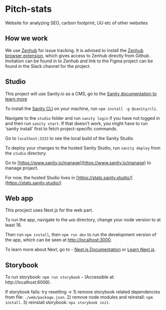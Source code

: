 # Pitch-stats
Website for analyzing SEO, carbon footprint, UU etc of other websites


## How we work

We use [Zenhub](https://www.zenhub.com) for issue tracking. It is advised to install the [Zenhub browser extension](https://www.zenhub.com/extension), which gives access to Zenhub directly from Github. Invitation can be found in to Zenhub and link to the Figma project can be found in the Slack channel for the project.

## Studio

This project will use Sanity.io as a CMS, go to the [Sanity documentation to learn more](https://www.sanity.io/docs/sanity-studio)

To install the [Sanity CLI](https://www.sanity.io/docs/getting-started-with-sanity-cli) on your machine, run `npm install -g @sanity/cli`.

Navigate to the `studio` folder and run `sanity login` if you have not logged in and then run `sanity start`. If that doesn't work, you might have to run 'sanity install' first to fetch project-specific commands.

Go to `localhost:3333` to see the local build of the Sanity Studio

To deploy your changes to the hosted Sanity Studio, run `sanity deploy` from the `studio` directory. 

Go to [https://www.sanity.io/manage](https://www.sanity.io/manage) to manage project.

For now, the hosted Studio lives in  [https://stats.sanity.studio/](https://stats.sanity.studio/)


## Web app

This procject uses Next.js for the web part.

To run the app, navigate to the `web` directory, change your node version to at least 16.

Then run `npm install`, then `npm run dev` to run the development version of the app, which can be seen at [http://localhost:3000](http://localhost:3000). 

To learn more about Next, go to - [Next.js Documentation](https://nextjs.org/docs) or [Learn Next.js](https://nextjs.org/learn).


## Storybook

To run storybook: `npm run storybook` - (Accessible at: http://localhost:6006).

If storybook fails: try resetting ->
    1) remove storybook related dependencies from file: `./web/package.json`.
    2) remove node modules and reinstall: `npm install`.
    3) reinstall storybook: `npx storybook init`.


